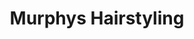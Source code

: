 ---
title: "Murphys Hairstyling"
url: /bad-neustadt-an-der-saale/murphys-hairstyling/
shop: Friseur
---